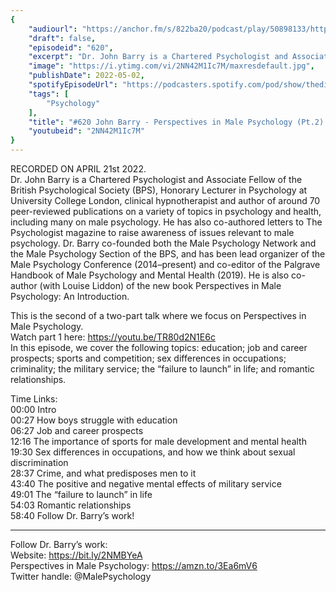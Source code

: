 ```yaml
---
{
	"audiourl": "https://anchor.fm/s/822ba20/podcast/play/50898133/https%3A%2F%2Fd3ctxlq1ktw2nl.cloudfront.net%2Fstaging%2F2022-3-21%2F9f52e3c1-e407-78a4-0268-28e31047161d.m4a",
	"draft": false,
	"episodeid": "620",
	"excerpt": "Dr. John Barry is a Chartered Psychologist and Associate Fellow of the British Psychological Society (BPS), Honorary Lecturer in Psychology at University College London, clinical hypnotherapist and author of around 70 peer-reviewed publications on a variety of topics in psychology and health, including many on male psychology. He has also co-authored letters to The Psychologist magazine to raise awareness of issues relevant to male psychology. Dr. Barry co-founded both the Male Psychology Network and the Male Psychology Section of the BPS, and has been lead organizer of the Male Psychology Conference (2014–present) and co-editor of the Palgrave Handbook of Male Psychology and Mental Health (2019). He is also co-author (with Louise Liddon) of the new book Perspectives in Male Psychology: An Introduction. ",
	"image": "https://i.ytimg.com/vi/2NN42M1Ic7M/maxresdefault.jpg",
	"publishDate": 2022-05-02,
	"spotifyEpisodeUrl": "https://podcasters.spotify.com/pod/show/thedissenter/episodes/620-John-Barry---Perspectives-in-Male-Psychology-Pt-2---Education--Criminality--Military-e1hfpol",
	"tags": [
		"Psychology"
	],
	"title": "#620 John Barry - Perspectives in Male Psychology (Pt.2) - Education, Criminality, Military",
	"youtubeid": "2NN42M1Ic7M"
}
---
```

RECORDED ON APRIL 21st 2022.  
Dr. John Barry is a Chartered Psychologist and Associate Fellow of the British Psychological Society (BPS), Honorary Lecturer in Psychology at University College London, clinical hypnotherapist and author of around 70 peer-reviewed publications on a variety of topics in psychology and health, including many on male psychology. He has also co-authored letters to The Psychologist magazine to raise awareness of issues relevant to male psychology. Dr. Barry co-founded both the Male Psychology Network and the Male Psychology Section of the BPS, and has been lead organizer of the Male Psychology Conference (2014–present) and co-editor of the Palgrave Handbook of Male Psychology and Mental Health (2019). He is also co-author (with Louise Liddon) of the new book Perspectives in Male Psychology: An Introduction. 

This is the second of a two-part talk where we focus on Perspectives in Male Psychology.   
Watch part 1 here: https://youtu.be/TR80d2N1E6c  
In this episode, we cover the following topics: education; job and career prospects; sports and competition; sex differences in occupations; criminality; the military service; the “failure to launch” in life; and romantic relationships.

Time Links:  
<time>00:00</time> Intro  
<time>00:27</time> How boys struggle with education  
<time>06:27</time> Job and career prospects  
<time>12:16</time> The importance of sports for male development and mental health  
<time>19:30</time> Sex differences in occupations, and how we think about sexual discrimination  
<time>28:37</time> Crime, and what predisposes men to it  
<time>43:40</time> The positive and negative mental effects of military service  
<time>49:01</time> The “failure to launch” in life  
<time>54:03</time> Romantic relationships  
<time>58:40</time> Follow Dr. Barry’s work!

---

Follow Dr. Barry’s work:  
Website: https://bit.ly/2NMBYeA  
Perspectives in Male Psychology: https://amzn.to/3Ea6mV6  
Twitter handle: @MalePsychology
